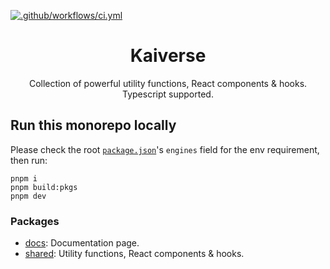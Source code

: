 [![.github/workflows/ci.yml](https://github.com/kaisergeX/kaiverse/actions/workflows/ci.yml/badge.svg)](https://github.com/kaisergeX/kaiverse/actions/workflows/ci.yml)

<div align="center">
<h1>Kaiverse</h1>

<p>Collection of powerful utility functions, React components & hooks. Typescript supported.</p>
</div>

## Run this monorepo locally

Please check the root [`package.json`](package.json#L30)'s `engines` field for the env requirement, then run:

```
pnpm i
pnpm build:pkgs
pnpm dev
```

### Packages

- [docs](apps/docs): Documentation page.
- [shared](packages/shared): Utility functions, React components & hooks.
